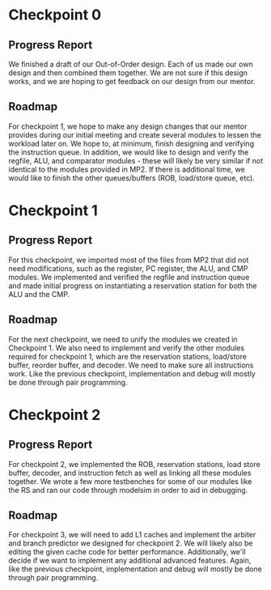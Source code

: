 # Checkpoint 0

## Progress Report
We finished a draft of our Out-of-Order design. Each of us made our own  design and then combined them together. We are not sure if this design works, and we are hoping to get feedback on our design from our mentor.

## Roadmap
For checkpoint 1, we hope to make any design changes that our mentor  provides during our initial meeting and create several modules to lessen the workload later on. We hope to, at minimum, finish designing and verifying the instruction queue. In addition, we would like to design and verify the regfile, ALU, and comparator modules - these will likely be very similar if not identical to the modules provided in MP2. If there is additional time, we would like to finish the other queues/buffers (ROB, load/store queue, etc).


# Checkpoint 1

## Progress Report
For this checkpoint, we imported most of the files from MP2 that did not  need modifications, such as the register, PC register, the ALU, and CMP modules. We implemented and verified the regfile and instruction queue and made initial progress on instantiating a reservation station for both the ALU and the CMP. 

## Roadmap
For the next checkpoint, we need to unify the modules we created in Checkpoint 1. We also need to implement and verify the other modules required for checkpoint 1, which are the reservation stations, load/store buffer, reorder buffer, and decoder. We need to make sure all instructions work. Like the previous checkpoint, implementation and debug will mostly be done through pair programming.


# Checkpoint 2

## Progress Report
For checkpoint 2, we implemented the ROB, reservation stations, load store buffer, decoder, and instruction fetch as well as linking all these modules together. We wrote a few more testbenches for some of our modules like the RS and ran our code through modelsim in order to aid in debugging. 

## Roadmap
For checkpoint 3, we will need to add L1 caches and implement the arbiter and branch predictor we designed for checkpoint 2. We will likely also be editing the given cache code for better performance. Additionally, we'll decide if we want to implement any additional advanced features. Again, like the previous checkpoint, implementation and debug will mostly be done through pair programming.
